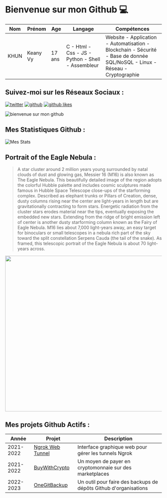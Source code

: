 # Bienvenue sur mon Github 💻
| Nom | Prénom | Age | Langage | Compétences |
|---  |---     |---  |---      |---
| KHUN | Keany Vy | 17 ans | C - Html - Css - JS - Python - Shell - Assembleur | Website - Application - Automatisation - Blockchain - Sécurité - Base de donnée SQL/NoSQL - Linux - Réseau - Cryptographie |

## Suivez-moi sur les Réseaux Sociaux :
[![twitter](https://img.shields.io/twitter/follow/thisiskeanyvy?style=social)](https://twitter.com/thisiskeanyvy)
[![github](https://img.shields.io/github/followers/thisiskeanyvy?style=social)](https://github.com/thisiskeanyvy?tab=followers)
[![github likes](https://img.shields.io/github/stars/thisiskeanyvy?style=social)](https://github.com/thisiskeanyvy)

![bienvenue sur mon github](https://thisiskeanyvy-hosting.pages.dev/banner.gif)

## Mes Statistiques Github :
![Mes Stats](https://github-readme-stats.vercel.app/api?username=thisiskeanyvy&show_icons=true&theme=radical)

## Portrait of the Eagle Nebula :

> A star cluster around 2 million years young surrounded by natal clouds of dust and glowing gas, Messier 16 (M16) is also known as The Eagle Nebula. This beautifully detailed image of the region adopts the colorful Hubble palette and includes cosmic sculptures made famous in Hubble Space Telescope close-ups of the starforming complex. Described as elephant trunks or Pillars of Creation, dense, dusty columns rising near the center are light-years in length but are gravitationally contracting to form stars. Energetic radiation from the cluster stars erodes material near the tips, eventually exposing the embedded new stars. Extending from the ridge of bright emission left of center is another dusty starforming column known as the Fairy of Eagle Nebula. M16 lies about 7,000 light-years away, an easy target for binoculars or small telescopes in a nebula rich part of the sky toward the split constellation Serpens Cauda (the tail of the snake). As framed, this telescopic portrait of the Eagle Nebula is about 70 light-years across.

<img src='https://apod.nasa.gov/apod/image/2208/M16_final_1024.jpg' width="800" height="500"/>

## Mes projets Github Actifs :
| Année | Projet | Description |
|---   |---     |---          |
| 2021-2022 | [Ngrok Web Tunnel](https://github.com/thisiskeanyvy/ngrok-web-manager) | Interface graphique web pour gérer les tunnels Ngrok |
| 2021-2022 | [BuyWithCrypto](https://github.com/BuyWithCrypto) | Un moyen de payer en cryptomonnaie sur des marketplaces |
| 2022-2023 | [OneGitBackup](https://github.com/BuyWithCrypto/OneGitBackup) | Un outil pour faire des backups de dépôts Github d'organisations |
